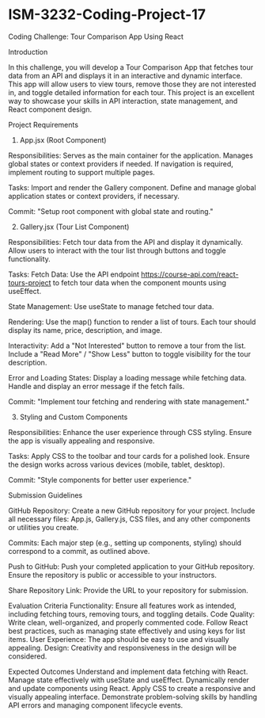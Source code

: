 # ISM-3232-Coding-Project-17

Coding Challenge: Tour Comparison App Using React

Introduction

In this challenge, you will develop a Tour Comparison App that fetches tour data from an API and displays it in an interactive and dynamic interface. This app will allow users to view tours, remove those they are not interested in, and toggle detailed information for each tour. This project is an excellent way to showcase your skills in API interaction, state management, and React component design.

Project Requirements

1. App.jsx (Root Component)

Responsibilities:
Serves as the main container for the application.
Manages global states or context providers if needed.
If navigation is required, implement routing to support multiple pages.

Tasks:
Import and render the Gallery component.
Define and manage global application states or context providers, if necessary.

Commit:
"Setup root component with global state and routing."

2. Gallery.jsx (Tour List Component)

Responsibilities:
Fetch tour data from the API and display it dynamically.
Allow users to interact with the tour list through buttons and toggle functionality.

Tasks:
Fetch Data: Use the API endpoint https://course-api.com/react-tours-project to fetch tour data when the component mounts using useEffect.

State Management: Use useState to manage fetched tour data.

Rendering:
Use the map() function to render a list of tours.
Each tour should display its name, price, description, and image.

Interactivity:
Add a "Not Interested" button to remove a tour from the list.
Include a "Read More" / "Show Less" button to toggle visibility for the tour description.

Error and Loading States:
Display a loading message while fetching data.
Handle and display an error message if the fetch fails.

Commit:
"Implement tour fetching and rendering with state management."

3. Styling and Custom Components

Responsibilities:
Enhance the user experience through CSS styling.
Ensure the app is visually appealing and responsive.

Tasks:
Apply CSS to the toolbar and tour cards for a polished look.
Ensure the design works across various devices (mobile, tablet, desktop).

Commit:
"Style components for better user experience."

Submission Guidelines

GitHub Repository:
Create a new GitHub repository for your project.
Include all necessary files: App.js, Gallery.js, CSS files, and any other components or utilities you create.

Commits:
Each major step (e.g., setting up components, styling) should correspond to a commit, as outlined above.

Push to GitHub:
Push your completed application to your GitHub repository.
Ensure the repository is public or accessible to your instructors.

Share Repository Link:
Provide the URL to your repository for submission.

Evaluation Criteria
Functionality:
Ensure all features work as intended, including fetching tours, removing tours, and toggling details.
Code Quality:
Write clean, well-organized, and properly commented code.
Follow React best practices, such as managing state effectively and using keys for list items.
User Experience:
The app should be easy to use and visually appealing.
Design:
Creativity and responsiveness in the design will be considered.

Expected Outcomes
Understand and implement data fetching with React.
Manage state effectively with useState and useEffect.
Dynamically render and update components using React.
Apply CSS to create a responsive and visually appealing interface.
Demonstrate problem-solving skills by handling API errors and managing component lifecycle events.